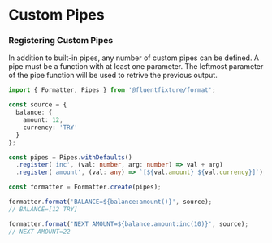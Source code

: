 # Custom Pipes

### Registering Custom Pipes

In addition to built-in pipes, any number of custom pipes can be defined. A pipe must be a function with at least one parameter. The leftmost parameter of the pipe function will be used to retrive the previous output.

```typescript
import { Formatter, Pipes } from '@fluentfixture/format';

const source = {
  balance: {
    amount: 12,
    currency: 'TRY'
  }
};

const pipes = Pipes.withDefaults()
  .register('inc', (val: number, arg: number) => val + arg)
  .register('amount', (val: any) => `[${val.amount} ${val.currency}]`);

const formatter = Formatter.create(pipes);

formatter.format('BALANCE=${balance:amount()}', source);
// BALANCE=[12 TRY]

formatter.format('NEXT AMOUNT=${balance.amount:inc(10)}', source);
// NEXT AMOUNT=22
```
